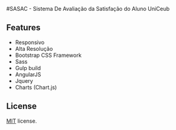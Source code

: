 #SASAC - Sistema De Avaliação da Satisfação do Aluno UniCeub

## Features
* Responsivo
* Alta Resolução
* Bootstrap CSS Framework
* Sass
* Gulp build
* AngularJS
* Jquery
* Charts (Chart.js)

License
-------------
<a href="https://github.com/matheusherculano/sasac-front-end/blob/master/sasac%20-%20front%20-%20GIT/public_html/LICENSE.txt" target="_blank">MIT</a> license.

